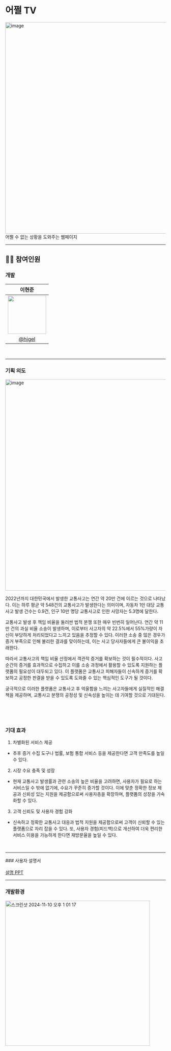 # 어쩔 TV
<img width="661" alt="image" src="https://github.com/user-attachments/assets/5d1a45c1-1771-4d18-bf5f-88a041e2409e">
<br>
어쩔 수 없는 상황을 도와주는 웹페이지
<hr>

## 👩‍💻 참여인원
### **개발**
|이현준|
|:-:|
|<a href="https://github.com/hjgel"><img src="https://github.com/user-attachments/assets/e21e2a05-1eb2-4d2f-9ddb-b1e01e6debe1" width=120>
|[@hjgel](https://github.com/hjgel)|

<br>
<hr>

### 기획 의도 

<img width="661" alt="image" src="https://github.com/user-attachments/assets/adbb4376-61e2-4828-a77d-fd98653fa1ae">

2022년까지 대한민국에서 발생한 교통사고는 연간 약 20만 건에 이르는 것으로 나타났다. 이는 하루 평균 약 548건의 교통사고가 발생한다는 의미이며, 자동차 1만 대당 교통사고 발생 건수는 0.9건, 인구 10만 명당 교통사고로 인한 사망자는 5.3명에 달한다.

교통사고 발생 후 책임 비율을 둘러싼 법적 분쟁 또한 매우 빈번히 일어난다. 연간 약 11만 건의 과실 비율 소송이 발생하며, 이로부터 사고자의 약 22.5%에서 55%가량이 자신이 부당하게 처리되었다고 느끼고 있음을 추정할 수 있다. 이러한 소송 중 많은 경우가 증거 부족으로 인해 불리한 결과를 맞이하는데, 이는 사고 당사자들에게 큰 불이익을 초래한다.

따라서 교통사고의 책임 비율 산정에서 객관적 증거를 확보하는 것이 필수적이다. 사고 순간의 증거를 효과적으로 수집하고 이를 소송 과정에서 활용할 수 있도록 지원하는 플랫폼의 필요성이 대두되고 있다. 이 플랫폼은 교통사고 피해자들이 신속하게 증거를 확보하고 공정한 판결을 받을 수 있도록 도와줄 수 있는 핵심적인 도구가 될 것이다.

궁극적으로 이러한 플랫폼은 교통사고 후 억울함을 느끼는 사고자들에게 실질적인 해결책을 제공하며, 교통사고 분쟁의 공정성 및 신속성을 높이는 데 기여할 것으로 기대된다.

<br>
<br>
<br>

### 기대 효과


1. 차별화된 서비스 제공
 - 추후 증거 수집 도구나 법률, 보험 통합 서비스 등을 제공한다면 고객 만족도를 높일 수 있다.

2. 시장 수요 충족 및 성장
 - 현재 교통사고 발생률과 관련 소송의 높은 비율을 고려하면, 사용자가 필요로 하는 서비스일 수 밖에 없기에, 수요가 꾸준히 증가할 것이다. 이에 맞춘 정확한 정보 제공과 신뢰성 있는 지원을 제공함으로써 사용자층을 확장하며, 플랫폼의 성장을 가속화할 수 있다.

3. 고객 신뢰도 및 사용자 경험 강화
 - 신속하고 정확한 교통사고 대응과 법적 지원을 제공함으로써 고객이 신뢰할 수 있는 플랫폼으로 자리 잡을 수 있다. 또, 사용자 경험(피드백)으로 개선하여 더욱 편리한 서비스 이용을 가능하게 한다면 재방문율을 높일 수 있다. 


<br>
<hr>
### 사용자 설명서
<br>
<ppt 링크>
<br>
<a href="https://github.com/user-attachments/files/18078568/default.pptx">설명 PPT</a>

<hr>

### 개발환경
<img width="454" alt="스크린샷 2024-11-10 오후 1 01 17" src="https://github.com/user-attachments/assets/d40b86c2-aa47-4ae8-a16a-36a3be31e551">



